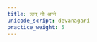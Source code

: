 ```yaml
---
title: त्वन् नो अग्ने
unicode_script: devanagari
practice_weight: 5
---
```


<div class="js_include" url="/vedAH/Rk/shAkalam/saMhitA/vishvAsa-prastutiH/04/001/04_tvaM_no.md"  newLevelForH1="2" includeTitle="false"> </div>

